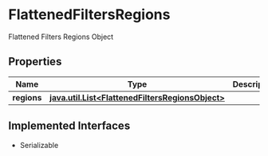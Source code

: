 

# FlattenedFiltersRegions

Flattened Filters Regions Object

## Properties

Name | Type | Description | Notes
------------ | ------------- | ------------- | -------------
**regions** | [**java.util.List&lt;FlattenedFiltersRegionsObject&gt;**](FlattenedFiltersRegionsObject.md) |  |  [optional]


## Implemented Interfaces

* Serializable


